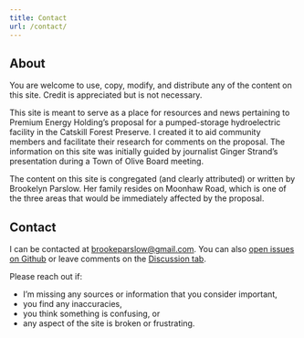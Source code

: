 ```yaml
---
title: Contact
url: /contact/
---
```

## About
You are welcome to use, copy, modify, and distribute any of the content on this site. Credit is appreciated but is not necessary. 

This site is meant to serve as a place for resources and news pertaining to Premium Energy Holding’s proposal for a pumped-storage hydroelectric facility in the Catskill Forest Preserve. I created it to aid community members and facilitate their research for comments on the proposal. The information on this site was initially guided by journalist Ginger Strand’s presentation during a Town of Olive Board meeting. 

The content on this site is congregated (and clearly attributed) or written by Brookelyn Parslow. Her family resides on Moonhaw Road, which is one of the three areas that would be immediately affected by the proposal. 

## Contact 
I can be contacted at brookeparslow@gmail.com. You can also [open issues on Github](https://github.com/catskillpreservation/site/issues) or leave comments on the [Discussion tab](https://github.com/catskillpreservation/site/discussions).

Please reach out if:
* I’m missing any sources or information that you consider important,
* you find any inaccuracies,
* you think something is confusing, or
* any aspect of the site is broken or frustrating.
